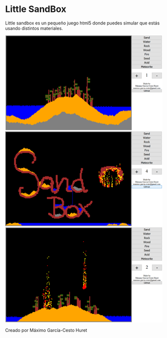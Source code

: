 # Little SandBox
Little sandbox es un pequeño juego html5 donde puedes simular que estás usando distintos materiales.

![image 1](/readmeFiles/img1.png)
![image 2](/readmeFiles/img2.png)
![image 3](/readmeFiles/img3.png)

Creado por Máximo García-Cesto Huret
